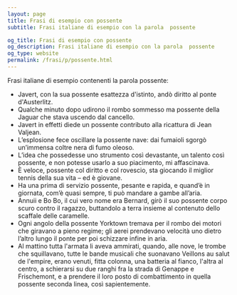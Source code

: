 ```yaml
---
layout: page
title: Frasi di esempio con possente 
subtitle: Frasi italiane di esempio con la parola  possente

og_title: Frasi di esempio con possente 
og_description: Frasi italiane di esempio con la parola  possente
og_type: website
permalink: /frasi/p/possente.html
---
```


Frasi italiane di esempio contenenti la parola possente:


- Javert, con la sua possente esattezza d'istinto, andò diritto al ponte d'Austerlitz.
- Qualche minuto dopo udirono il rombo sommesso ma possente della Jaguar che stava uscendo dal cancello.
- Javert in effetti diede un possente contributo alla ricattura di Jean Valjean.
- L’esplosione fece oscillare la possente nave: dai fumaioli sgorgò un’immensa coltre nera di fumo oleoso.
- L’idea che possedesse uno strumento così devastante, un talento così possente, e non potesse usarlo a suo piacimento, mi affascinava.
- È veloce, possente col diritto e col rovescio, sta giocando il miglior tennis della sua vita – ed è giovane.
- Ha una prima di servizio possente, pesante e rapida, e quand’è in giornata, com’è quasi sempre, ti può mandare a gambe all’aria.
- Annuii e Bo Bo, il cui vero nome era Bernard, girò il suo possente corpo scuro contro il ragazzo, buttandolo a terra insieme al contenuto dello scaffale delle caramelle.
- Ogni angolo della possente Yorktown tremava per il rombo dei motori che giravano a pieno regime; gli aerei prendevano velocità uno dietro l’altro lungo il ponte per poi schizzare infine in aria.
- Al mattino tutta l'armata li aveva ammirati, quando, alle nove, le trombe che squillavano, tutte le bande musicali che suonavano Veillons au salut de l'empire, erano venuti, fitta colonna, una batteria al fianco, l'altra al centro, a schierarsi su due ranghi fra la strada di Genappe e Frischemont, e a prendere il loro posto di combattimento in quella possente seconda linea, così sapientemente.
